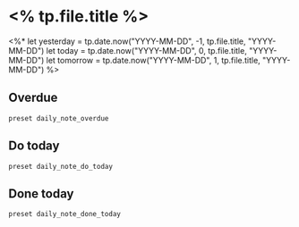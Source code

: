 # <% tp.file.title %>
<%*
  let yesterday = tp.date.now("YYYY-MM-DD", -1, tp.file.title, "YYYY-MM-DD")
  let today     = tp.date.now("YYYY-MM-DD",  0, tp.file.title, "YYYY-MM-DD")
  let tomorrow  = tp.date.now("YYYY-MM-DD",  1, tp.file.title, "YYYY-MM-DD")
%>
## Overdue

```tasks
preset daily_note_overdue
```

## Do today

```tasks
preset daily_note_do_today
```

## Done today

```tasks
preset daily_note_done_today
```
